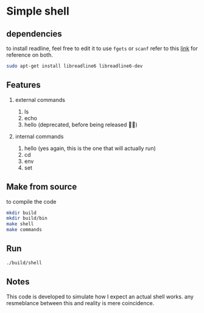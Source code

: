# Simple shell

## dependencies

to install readline, feel free to edit it to use `fgets` or `scanf` refer to this [link](https://stackoverflow.com/questions/17294809/reading-a-line-using-scanf-not-good) for reference on both. 

```bash
sudo apt-get install libreadline6 libreadline6-dev
```

## Features

1. external commands  
    1. ls
    2. echo
    3. hello (deprecated, before being released 🤣🤣)

2. internal commands
    1. hello (yes again, this is the one that will actually run)
    2. cd 
    3. env 
    4. set 

## Make from source

to compile the code

```bash
mkdir build
mkdir build/bin
make shell
make commands
```

## Run

```bash
./build/shell
```

## Notes

This code is developed to simulate how I expect an actual shell works. any resmeblance between this and reality is mere coincidence. 